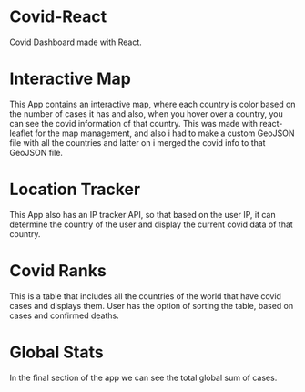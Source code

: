 # Covid-React

Covid Dashboard made with React.

# Interactive Map

This App contains an interactive map, where each country is color based on the number of cases it has and also, when you hover over a country, you can see the covid information of that country.
This was made with react-leaflet for the map management, and also i had to make a custom GeoJSON file with all the countries and latter on i merged the covid info to that GeoJSON file.

# Location Tracker

This App also has an IP tracker API, so that based on the user IP, it can determine the country of the user and display the current covid data of that country.

# Covid Ranks

This is a table that includes all the countries of the world that have covid cases and displays them.
User has the option of sorting the table, based on cases and confirmed deaths.

# Global Stats

In the final section of the app we can see the total global sum of cases.
